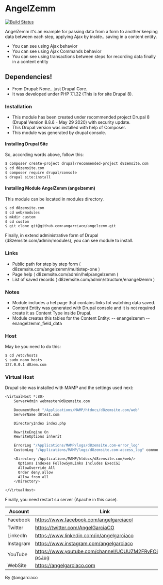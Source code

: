 # AngelZemm

[![Build Status](https://travis-ci.org/joemccann/dillinger.svg?branch=master)](https://angelgarciaco.com)

AngelZemm it's an example for passing data from a form to another keeping data between each step, applying Ajax by inside.. saving in a content entity.

  - You can see using Ajax behavior
  - You can see using Ajax Commands behavior
  - You can see using transactions between steps for recording data finally in a content entity

## Dependencies!

  - From Drupal: None.. just Drupal Core. 
  - It was developed under PHP 7.1.32 (This is for site Drupal 8).

### Installation

  - This module has been created under recommended project Drupal 8 (Drupal Version 8.8.6 - May 29 2020) with security update.
  - This Drupal version was installed with help of Composer.
  - This module was generated by drupal console.

#### Installing Drupal Site

So, according words above, follow this:

```sh
$ composer create-project drupal/recommended-project d8zemsite.com
$ cd d8zemsite.com
$ composer require drupal/console
$ drupal site:install
```

#### Installing Module AngelZemm (angelzemm)
This module can be located in modules directory.
```sh
$ cd d8zemsite.com
$ cd web/modules
$ mkdir custom
$ cd custom
$ git clone git@github.com:angarciaco/angelzemm.git
```

Finally, in extend administrative form of Drupal (d8zemsite.com/admin/modules), you can see module to install.

### Links

  - Public path for step by step form ( d8zemsite.com/angelzemm/multistep-one )
  - Page help ( d8zemsite.com/admin/help/angelzemm )
  - List of saved records ( d8zemsite.com/admin/structure/enangelzemm )

### Notes

  - Module includes a hel page that contains links fot watching data saved.
  - Content Entity was generated with Drupal console and it is not required create it as Content Type inside Drupal.
  - Module creates this tables for the Content Entity:
  -- enangelzemm
  -- enangelzemm_field_data

### Host

May be you need to do this:

```sh
$ cd /etc/hosts
$ sudo nano hosts
127.0.0.1 d8zem.com
```

### Virtual Host

Drupal site was installed with MAMP and the settings used next:

```sh
<VirtualHost *:80>
    ServerAdmin webmaster@d8zemsite.com

    DocumentRoot "/Applications/MAMP/htdocs/d8zemsite.com/web"
    ServerName d8test.com

    DirectoryIndex index.php

    RewriteEngine On
    RewriteOptions inherit

    ErrorLog "/Applications/MAMP/logs/d8zemsite.com-error_log"
    CustomLog "/Applications/MAMP/logs/d8zemsite.com-access_log" common

    <Directory /Applications/MAMP/htdocs/d8zemsite.com/web/>
      Options Indexes FollowSymLinks Includes ExecCGI
      AllowOverride All
      Order deny,allow
      Allow from all
    </Directory>

</VirtualHost>
```

Finally, you need restart su server (Apache in this case).


| Account | Link |
| ------ | ------ |
| Facebook | https://www.facebook.com/angelgarciacol |
| Twitter | https://twitter.com/AngelGarciaCO |
| LinkedIn | https://www.linkedin.com/in/angelgarciaco |
| Instagram | https://www.instagram.com/angelgarciaco |
| YouTube | https://www.youtube.com/channel/UCUUZM2FRvFOiP7j2b-psJug |
| WebSite | https://angelgarciaco.com |


By @angarciaco

